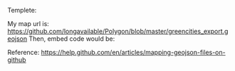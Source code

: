 Templete:
<script src="https://embed.github.com/view/geojson/<username>/<repo>/<ref>/<path_to_file>"></script>
My map url is:
https://github.com/longavailable/Polygon/blob/master/greencities_export.geojson
Then, embed code would be:
<script src="https://embed.github.com/view/geojson/longavailable/Polygon/blob/master/greencities_export.geojson"></script>


Reference: https://help.github.com/en/articles/mapping-geojson-files-on-github
